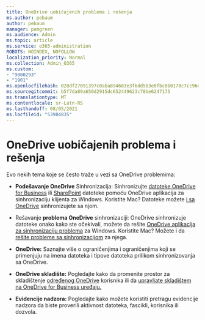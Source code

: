 ```yaml
---
title: OneDrive uobičajenih problema i rešenja
ms.author: pebaum
author: pebaum
manager: pamgreen
ms.audience: Admin
ms.topic: article
ms.service: o365-administration
ROBOTS: NOINDEX, NOFOLLOW
localization_priority: Normal
ms.collection: Admin_O365
ms.custom:
- "9000293"
- "1901"
ms.openlocfilehash: 028df27091397c0aba894683e3f6dd5b3e0fbc0b0170c7cc96d4da423dfd3119
ms.sourcegitcommit: b5f7da89a650d2915dc652449623c78be6247175
ms.translationtype: MT
ms.contentlocale: sr-Latn-RS
ms.lasthandoff: 08/05/2021
ms.locfileid: "53984835"
---
```

# <a name="onedrive-common-issues-and-resolutions"></a>OneDrive uobičajenih problema i rešenja

Evo nekih tema koje se često traže u vezi sa OneDrive problemima:

- **Podešavanje OneDrive** Sinhronizacija: Sinhronizujte [datoteke OneDrive for Business](https://go.microsoft.com/fwlink/?linkid=533375) ili [SharePoint](https://go.microsoft.com/fwlink/?linkid=871666) datoteke pomoću OneDrive aplikacija za sinhronizaciju klijenta za Windows.  Koristite Mac? Datoteke možete [i sa OneDrive](https://support.office.com/article/Sync-files-with-the-OneDrive-sync-client-on-Mac-OS-X-d11b9f29-00bb-4172-be39-997da46f913f) sinhronizujete sa njom.

- Rešavanje **problema OneDrive** sinhronizaciji: OneDrive sinhronizuje datoteke onako kako ste očekivali, možete da rešite [OneDrive aplikacija za sinhronizaciju problema](https://go.microsoft.com/fwlink/?linkid=866431) za Windows. Koristite Mac? Možete i da [rešite probleme sa sinhronizacijom](https://support.office.com/article/fix-onedrive-sync-problems-on-a-mac-af3012d7-13ec-4ac9-bbb1-ebcd2a0cd756) za njega.
- **OneDrive:** Saznajte više o [](https://support.office.com/article/Invalid-file-names-and-file-types-in-OneDrive-OneDrive-for-Business-and-SharePoint-64883a5d-228e-48f5-b3d2-eb39e07630fa) ograničenjima i ograničenjima koji se primenjuju na imena datoteka i tipove datoteka prilikom sinhronizovanja sa OneDrive.
- **OneDrive skladište:** Pogledajte kako da promenite prostor za skladištenje [određenog OneDrive](https://docs.microsoft.com/onedrive/change-user-storage) korisnika ili da [upravljate skladištem na OneDrive for Business uređaju.](https://support.office.com/article/Manage-your-OneDrive-for-Business-storage-31519161-059C-4764-B6F8-F5CD29F7FE68)
- **Evidencije nadzora:** Pogledajte [](https://docs.microsoft.com/microsoft-365/compliance/search-the-audit-log-in-security-and-compliance#search-the-audit-log) kako možete koristiti pretragu evidencije nadzora da biste proverili aktivnost datoteka, fascikli, korisnika ili dozvola. 

